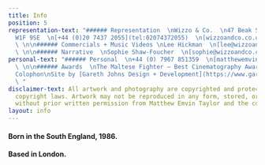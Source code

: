 ```yaml
---
title: Info
position: 5
representation-text: "###### Representation  \nWizzo & Co.  \n47 Beak Street  \nLondon
  W1F 9SE  \n[+44 (0)20 7437 2055](tel:02074372055)  \n[wizzoandco.co.uk](http://www.wizzoandco.co.uk)
  \ \n\n###### Commercials + Music Videos \nLee Hickman  \n[lee@wizzoandco.co.uk](mailto:lee@wizzoandco.co.uk)
  \ \n\n###### Narrative  \nSophie Shaw-Foucher  \n[sophie@wizzoandco.co.uk](mailto:sophie@wizzoandco.co.uk)"
personal-text: "###### Personal  \n+44 (0) 7967 851359  \n[matthewemvintaylot@gmail.com](mailto:matthewemvintaylot@gmail.com)
  \ \n\n###### Awards  \nThe Maltese Fighter — Best Cinematography Award MACC 2015\n\n######
  Colophon\nSite by [Gareth Johns Design + Development](https://www.garethjohnsdesign.com)
  \ "
disclaimer-text: All artwork and photography are copyrighted and protected under international
  copyright laws. Artwork may not be reproduced in any form, stored, or manipulated
  without prior written permission from Matthew Emvin Taylor and the copyright holders.
layout: info
---
```


#### Born in the South England, 1986.  
#### Based in London.   